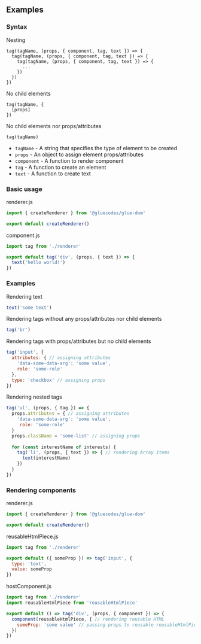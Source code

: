 ## Examples

### Syntax

Nesting

```
tag(tagName, (props, { component, tag, text }) => { 
  tag(tagName, (props, { component, tag, text }) => { 
    tag(tagName, (props, { component, tag, text }) => { 
      ...
    })
  })
})
```

No child elements

```
tag(tagName, {
  [props]
})
```

No child elements nor props/attributes
```
tag(tagName)
```

- `tagName` - A string that specifies the type of element to be created 
- `props` - An object to assign element props/attributes
- `component` - A function to render component
- `tag` - A function to create an element
- `text` - A function to create text

### Basic usage

renderer.js

```javascript
import { createRenderer } from '@gluecodes/glue-dom'

export default createRenderer()
```

component.js
```javascript
import tag from './renderer'

export default tag('div', (props, { text }) => {
  text('hello world!')
}) 
```

### Examples

Rendering text

```javascript
text('some text')
```

Rendering tags without any props/attributes nor child elements

```javascript
tag('br')
```

Rendering tags with props/attributes but no child elements

```javascript
tag('input', {
  attributes: { // assigning attributes
    'data-some-data-arg': 'some value',
    role: 'some-role'
  },
  type: 'checkbox' // assigning props
})
```

Rendering nested tags

```javascript
tag('ul', (props, { tag }) => {
  props.attributes = { // assigning attributes
    'data-some-data-arg': 'some value',
     role: 'some-role'
  }
  props.className = 'some-list' // assigning props
    
  for (const interestName of interests) {
    tag('li', (props, { text }) => { // rendering Array items
      text(interestName)
    })
  }  
})
```

### Rendering components

renderer.js

```javascript
import { createRenderer } from '@gluecodes/glue-dom'

export default createRenderer()
```

reusableHtmlPiece.js

```javascript
import tag from './renderer'

export default ({ someProp }) => tag('input', {
  type: 'text',
  value: someProp
})
```

hostComponent.js

```javascript
import tag from './renderer'
import reusableHtmlPiece from 'reusableHtmlPiece'

export default () => tag('div', (props, { component }) => {
  component(reusableHtmlPiece, { // rendering reusable HTML
    someProp: 'some value' // passing props to reusable reusableHtmlPiece() function
  })  
})
```
